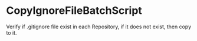 # CopyIgnoreFileBatchScript
Verify if .gitignore file exist in each Repository, if it does not exist, then copy to it.
